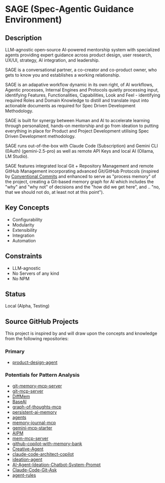 # SAGE (Spec-Agentic Guidance Environment)

## Description

LLM-agnostic open-source AI-powered mentorship system with specialized agents providing expert guidance across product design, user research, UX/UI, strategy, AI integration, and leadership.

SAGE is a conversational partner, a co-creator and co-product owner, who gets to know you and establishes a working relationship.

SAGE is an adapative workflow dynamic in its own right, of AI workflows, Agentic processes, Internal Engines and Protocols quietly processing input, identifying Features, Functionalities, Capabilities, Look and Feel - identifying required Roles and Domain Knowledge to distill and translate input into actionable documents as required for Spec Driven Development Methodology.

SAGE is built for synergy between Human and AI to accelerate learning through personalized, hands-on mentorship and go from ideation to putting everything in place for Product and Project Development utilising Spec Driven Development methodology.

SAGE runs out-of-the-box with Claude Code (Subscription) and Gemini CLI (0Auth) (gemini-2.5-pro) as well as remote API Keys and local AI (Ollama, LM Studio).

SAGE features integrated local Git + Repository Management and remote GitHub Management incorporating advanced Git/GitHub Protocols (inspired by [Conventional Commits](https://www.conventionalcommits.org/) and enhanced to serve as "process memory" of the project, creating a Git-based memory graph for AI which includes the "why" and "why not" of decisions and the "how did we get here", and .. "no, that we should not do, at least not at this point").

## Key Concepts

*   Configurability
*   Modularity
*   Extensibility
*   Integration
*   Automation

## Constraints

*   LLM-agnostic
*   No Servers of any kind
*   No NPM

## Status

Local (Alpha, Testing)

## Source GitHub Projects

This project is inspired by and will draw upon the concepts and knowledge from the following repositories:

### Primary

*   [product-design-agent](https://github.com/jmlusiardo/product-design-agent)

### Potentials for Pattern Analysis

*   [git-memory-mcp-server](https://github.com/nirutyodjai/git-memory-mcp-server)
*   [git-mcp-server](https://github.com/cyanheads/git-mcp-server)
*   [DiffMem](https://github.com/Growth-Kinetics/DiffMem)
*   [BaseAI](https://github.com/LangbaseInc/BaseAI)
*   [graph-of-thoughts-mcp](https://github.com/angrysky56/graph-of-thoughts-mcp)
*   [persistent-ai-memory](https://github.com/savantskie/persistent-ai-memory)
*   [agents](https://github.com/wshobson/agents)
*   [memory-journal-mcp](https://github.com/neverinfamous/memory-journal-mcp)
*   [gemini-mcp-starter](https://github.com/sonra44/gemini-mcp-starter)
*   [AIPM](https://github.com/getHarshOnline/AIPM)
*   [mem-mcp-server](https://github.com/memovai/mem-mcp-server)
*   [github-copilot-with-memory-bank](https://github.com/phillip1029/github-copilot-with-memory-bank)
*   [Creative-Agent](https://github.com/uv-yuval-cohen/Creative-Agent)
*   [claude-code-architect-copilot](https://github.com/casper7995/claude-code-architect-copilot)
*   [ideation-agent](https://github.com/brianmeyer/ideation-agent)
*   [AI-Agent-Ideation-Chatbot-System-Prompt](https://github.com/danielrosehill/AI-Agent-Ideation-Chatbot-System-Prompt)
*   [Claude-Code-Git-Ask](https://github.com/ihainan/Claude-Code-Git-Ask)
*   [agent-rules](https://github.com/steipete/agent-rules)